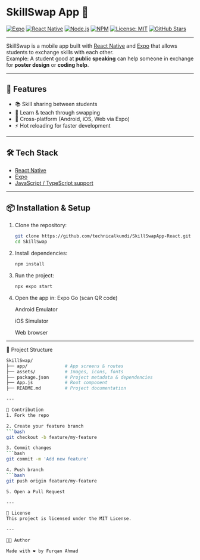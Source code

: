 # SkillSwap App 👋

[![Expo](https://img.shields.io/badge/Expo-48C9B0?style=for-the-badge&logo=expo&logoColor=white)](https://expo.dev/)
[![React Native](https://img.shields.io/badge/React%20Native-20232A?style=for-the-badge&logo=react&logoColor=61DAFB)](https://reactnative.dev/)
[![Node.js](https://img.shields.io/badge/Node.js-339933?style=for-the-badge&logo=node.js&logoColor=white)](https://nodejs.org/)
[![NPM](https://img.shields.io/badge/npm-CB3837?style=for-the-badge&logo=npm&logoColor=white)](https://www.npmjs.com/)
[![License: MIT](https://img.shields.io/badge/License-MIT-yellow.svg?style=for-the-badge)](LICENSE)
[![GitHub Stars](https://img.shields.io/github/stars/technicalkundi/Assignment-1-8297?style=for-the-badge)](https://github.com/technicalkundi/Assignment-1-8297/stargazers)

---

SkillSwap is a mobile app built with [React Native](https://reactnative.dev/) and [Expo](https://expo.dev/) that allows students to exchange skills with each other.  
Example: A student good at **public speaking** can help someone in exchange for **poster design** or **coding help**.

---

## 🚀 Features
- 📚 Skill sharing between students  
- 🔄 Learn & teach through swapping  
- 📱 Cross-platform (Android, iOS, Web via Expo)  
- ⚡ Hot reloading for faster development  

---

## 🛠️ Tech Stack
- [React Native](https://reactnative.dev/)  
- [Expo](https://expo.dev/)  
- [JavaScript / TypeScript support](https://www.typescriptlang.org/)  

---

## 📦 Installation & Setup

1. Clone the repository:
   ```bash
   git clone https://github.com/technicalkundi/SkillSwapApp-React.git
   cd SkillSwap
   
2. Install dependencies:
   ```bash
   npm install
   
3. Run the project:
   ```bash
   npx expo start
   
4. Open the app in:
   Expo Go (scan QR code)

   Android Emulator

   iOS Simulator

   Web browser

---

📂 Project Structure
   ```bash
   SkillSwap/
  ├── app/              # App screens & routes
  ├── assets/           # Images, icons, fonts
  ├── package.json      # Project metadata & dependencies
  ├── App.js            # Root component
  ├── README.md         # Project documentation

---

🤝 Contribution
1. Fork the repo

2. Create your feature branch
   ```bash
   git checkout -b feature/my-feature

3. Commit changes
   ```bash
   git commit -m 'Add new feature'

4. Push branch
   ```bash
   git push origin feature/my-feature

5. Open a Pull Request

---

📜 License
   This project is licensed under the MIT License.

---

👩‍💻 Author

   Made with ❤️ by Furqan Ahmad
   

